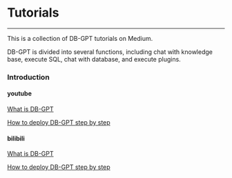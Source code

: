 # Tutorials
-------------

This is a collection of DB-GPT tutorials on Medium.

DB-GPT is divided into several functions, including chat with knowledge base, execute SQL, chat with database, and execute plugins.

### Introduction

#### youtube
[What is DB-GPT](https://www.youtube.com/watch?v=QszhVJerc0I)

[How to deploy DB-GPT step by step](https://www.youtube.com/watch?v=OJGU4fQCqPs)


#### bilibili
[What is DB-GPT](https://www.bilibili.com/video/BV1SM4y1a7Nj/?spm_id_from=333.788&vd_source=7792e22c03b7da3c556a450eb42c8a0f)

[How to deploy DB-GPT step by step](https://www.bilibili.com/video/BV1mu411Y7ve/?spm_id_from=pageDriver&vd_source=7792e22c03b7da3c556a450eb42c8a0f)
